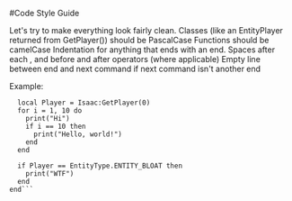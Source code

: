 #Code Style Guide

Let's try to make everything look fairly clean.
Classes (like an EntityPlayer returned from GetPlayer()) should be PascalCase
Functions should be camelCase
Indentation for anything that ends with an end.
Spaces after each , and before and after operators (where applicable)
Empty line between end and next command if next command isn't another end

Example:

```function helloWorld()
  local Player = Isaac:GetPlayer(0)
  for i = 1, 10 do
    print("Hi")
    if i == 10 then
      print("Hello, world!")
    end
  end
  
  if Player == EntityType.ENTITY_BLOAT then
    print("WTF")
  end
end```
